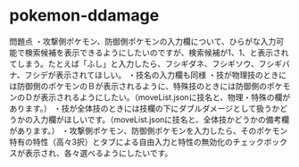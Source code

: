 # pokemon-ddamage



問題点
・攻撃側ポケモン、防御側ポケモンの入力欄について、ひらがな入力可能で検索候補を表示できるようにしたいのですが、検索候補が1、1、と表示されてしまう。たとえば「ふし」と入力したら、フシギダネ、フシギソウ、フシギバナ、フシデが表示されてほしい。
・技名の入力欄も同様
・技が物理技のときには防御側のポケモンのＢが表示されるように、特殊技のときには防御側のポケモンのＤが表示されるようにしたい。（moveList.jsonに技名と、物理・特殊の欄があります。）
・技が全体技のときには技欄の下にダブルダメージとして扱うかどうかの入力欄がほしいです。（moveList.jsonに技名と、全体技かどうかの備考欄があります。）
・攻撃側ポケモン、防御側ポケモンを入力したら、そのポケモン特有の特性（高々3択）とタブによる自由入力と特性の無効化のチェックボックスが表示され、各々選べるようにしたいです。